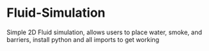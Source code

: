 # Fluid-Simulation
Simple 2D Fluid simulation, allows users to place water, smoke, and barriers, install python and all imports to get working

